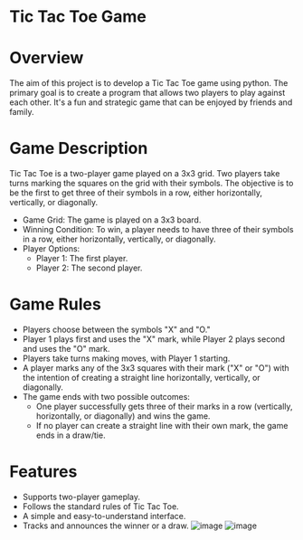 # Tic Tac Toe Game 

# Overview
The aim of this project is to develop a Tic Tac Toe game using python. The primary goal is to create a program that allows two players to play against each other. It's a fun and strategic game that can be enjoyed by friends and family.

# Game Description
Tic Tac Toe is a two-player game played on a 3x3 grid. Two players take turns marking the squares on the grid with their symbols. The objective is to be the first to get three of their symbols in a row, either horizontally, vertically, or diagonally.

- Game Grid: The game is played on a 3x3 board.
- Winning Condition: To win, a player needs to have three of their symbols in a row, either horizontally, vertically, or diagonally.
- Player Options:
    - Player 1: The first player.
    - Player 2: The second player.

# Game Rules
- Players choose between the symbols "X" and "O."
- Player 1 plays first and uses the "X" mark, while Player 2 plays second and uses the "O" mark.
- Players take turns making moves, with Player 1 starting.
- A player marks any of the 3x3 squares with their mark ("X" or "O") with the intention of creating a straight line horizontally, vertically, or diagonally.
- The game ends with two possible outcomes:
    - One player successfully gets three of their marks in a row (vertically, horizontally, or diagonally) and wins the game.
    - If no player can create a straight line with their own mark, the game ends in a draw/tie.

# Features
- Supports two-player gameplay.
- Follows the standard rules of Tic Tac Toe.
- A simple and easy-to-understand interface.
- Tracks and announces the winner or a draw.
![image](https://github.com/Manisha152/social_project/assets/87291128/6afa7ea0-dcc1-4467-a395-ba0d680e445e)
![image](https://github.com/Manisha152/social_project/assets/87291128/7a598b8a-6595-4f61-ae5e-a1be87eba188)


